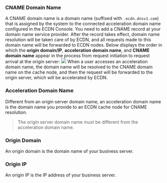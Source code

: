 ### CNAME Domain Name
A CNAME domain name is a domain name (suffixed with ```.ecdn.dnsv1.com```) that is assigned by the system to the connected acceleration domain name configured in the ECDN Console. You need to add a CNAME record at your domain name service provider. After the record takes effect, domain name resolution will be taken care of by ECDN, and all requests made to this domain name will be forwarded to ECDN nodes.
Below displays the order in which the **origin domain/IP**, **acceleration domain name**, and **CNAME domain name** appear in the process from request initiation to request arrival at the origin server:
![](https://main.qcloudimg.com/raw/333d3a43e95f272787bd45332cca21fd.jpg)
When a user accesses an acceleration domain name, the domain name will be resolved to the CNAME domain name on the cache node, and then the request will be forwarded to the origin server, which will be accelerated by ECDN.

### Acceleration Domain Name
Different from an origin server domain name, an acceleration domain name is the domain name you provide to an ECDN cache node for CNAME resolution.

>The origin server domain name must be different from the acceleration domain name.

### Origin Domain
An origin domain is the domain name of your business server.
### Origin IP
An origin IP is the IP address of your business server.





